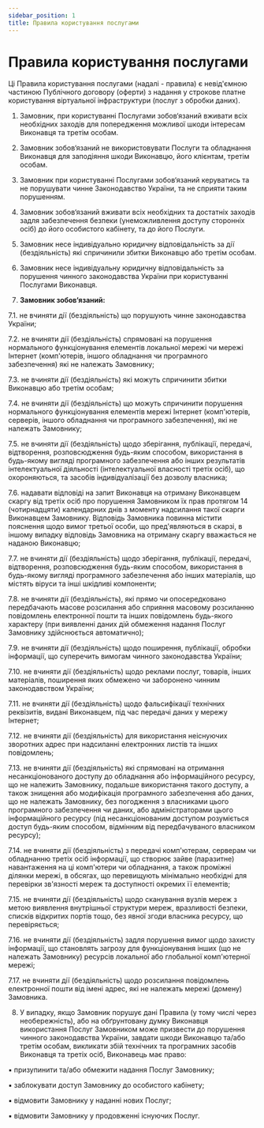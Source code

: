 ```yaml
---
sidebar_position: 1
title: Правила користування послугами
---
```


# Правила користування послугами

Ці Правила користування послугами (надалі - правила) є невід'ємною частиною Публічного договору (оферти) з надання у строкове платне користування віртуальної інфраструктури (послуг з обробки даних).

1. Замовник, при користуванні Послугами зобов‘язаний вживати всіх необхідних заходів для попередження можливої шкоди інтересам Виконавця та третім особам.

2. Замовник зобов‘язаний не використовувати Послуги та обладнання Виконавця для заподіяння шкоди Виконавцю, його клієнтам, третім особам.

3. Замовник при користуванні Послугами зобов‘язаний керуватись та не порушувати чинне Законодавство України, та не сприяти таким порушенням.

4. Замовник зобов‘язаний вживати всіх необхідних та достатніх заходів задля забезпечення безпеки (унеможливлення доступу сторонніх осіб) до його особистого кабінету, та до його Послуги.

5. Замовник несе індивідуально юридичну відповідальність за дії (бездіяльність) які спричинили збитки Виконавцю або третім особам.

6. Замовник несе індивідуальну юридичну відповідальність за порушення чинного законодавства України при користуванні Послугами Виконавця.

7. **Замовник зобов‘язаний:**

7.1. не вчиняти дії (бездіяльність) що порушують чинне законодавства України;

7.2. не вчиняти дії (бездіяльність) спрямовані на порушення нормального функціонування елементів локальної мережі чи мережі Інтернет (комп'ютерів, іншого обладнання чи програмного забезпечення) які не належать Замовнику;

7.3. не вчиняти дії (бездіяльність) які можуть спричинити збитки Виконавцю або третім особам;

7.4. не вчиняти дії (бездіяльність) що можуть спричинити порушення нормального функціонування елементів мережі Інтернет (комп'ютерів, серверів, іншого обладнання чи програмного забезпечення), які не належать Замовнику;

7.5. не вчиняти дії (бездіяльність) щодо зберігання, публікації, передачі, відтворення, розповсюдження будь-яким способом, використання в будь-якому вигляді програмного забезпечення або інших результатів інтелектуальної діяльності (інтелектуальної власності третіх осіб), що охороняються, та засобів індивідуалізації без дозволу власника;

7.6. надавати відповіді на запит Виконавця на отриману Виконавцем скаргу від третіх осіб про порушення Замовником їх прав протягом 14 (чотирнадцяти) календарних днів з моменту надсилання такої скарги Виконавцем Замовнику. Відповідь Замовника повинна містити пояснення щодо вимог третьої особи, що пред'являються в скарзі, в іншому випадку відповідь Замовника на отриману скаргу вважається не наданою Виконавцю;

7.7. не вчиняти дії (бездіяльність) щодо зберігання, публікації, передачі, відтворення, розповсюдження будь-яким способом, використання в будь-якому вигляді програмного забезпечення або інших матеріалів, що містять віруси та інші шкідливі компоненти;

7.8. не вчиняти дії (бездіяльність), які прямо чи опосередковано передбачають масове розсилання або сприяння масовому розсиланню повідомлень електронної пошти та інших повідомлень будь-якого характеру (при виявленні даних дій обмеження надання Послуг Замовнику здійснюється автоматично);

7.9. не вчиняти дії (бездіяльність) щодо поширення, публікації, обробки інформації, що суперечить вимогам чинного законодавства України;

7.10. не вчиняти дії (бездіяльність) щодо реклами послуг, товарів, інших матеріалів, поширення яких обмежено чи заборонено чинним законодавством України;

7.11. не вчиняти дії (бездіяльність) щодо фальсифікації технічних реквізитів, видані Виконавцем, під час передачі даних у мережу Інтернет;

7.12. не вчиняти дії (бездіяльність) для використання неіснуючих зворотних адрес при надсиланні електронних листів та інших повідомлень;

7.13. не вчиняти дії (бездіяльність) які спрямовані на отримання несанкціонованого доступу до обладнання або інформаційного ресурсу, що не належить Замовнику, подальше використання такого доступу, а також знищення або модифікація програмного забезпечення або даних, що не належать Замовнику, без погодження з власниками цього програмного забезпечення чи даних, або адміністраторами цього інформаційного ресурсу (під несанкціонованим доступом розуміється доступ будь-яким способом, відмінним від передбачуваного власником ресурсу);

7.14. не вчиняти дії (бездіяльність) з передачі комп'ютерам, серверам чи обладнанню третіх осіб інформації, що створює зайве (паразитне) навантаження на ці комп'ютери чи обладнання, а також проміжні ділянки мережі, в обсягах, що перевищують мінімально необхідні для перевірки зв'язності мереж та доступності окремих її елементів;

7.15. не вчиняти дії (бездіяльність) щодо сканування вузлів мереж з метою виявлення внутрішньої структури мереж, вразливості безпеки, списків відкритих портів тощо, без явної згоди власника ресурсу, що перевіряється;

7.16. не вчиняти дії (бездіяльність) задля порушення вимог щодо захисту інформації, що становлять загрозу для функціонування інших (що не належать Замовнику) ресурсів локальної або глобальної комп'ютерної мережі;

7.17. не вчиняти дії (бездіяльність) щодо розсилання повідомлень електронної пошти від імені адрес, які не належать мережі (домену) Замовника.

8. У випадку, якщо Замовник порушує дані Правила (у тому числі через необережність), або на обґрунтовану думку Виконавця використання Послуг Замовником може призвести до порушення чинного законодавства України, завдати шкоди Виконавцю та/або третім особам, викликати збій технічних та програмних засобів Виконавця та третіх осіб, Виконавець має право:

▪ призупинити та/або обмежити надання Послуг Замовнику;

▪ заблокувати доступ Замовнику до особистого кабінету;

▪ відмовити Замовнику у наданні нових Послуг;

▪ відмовити Замовнику у продовженні існуючих Послуг.